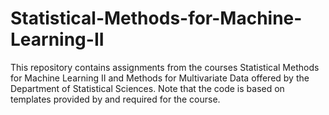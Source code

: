# Statistical-Methods-for-Machine-Learning-II

This repository contains assignments from the courses Statistical Methods for Machine Learning II and Methods for Multivariate Data offered by the Department of Statistical Sciences. Note that the code is based on templates provided by and required for the course.
